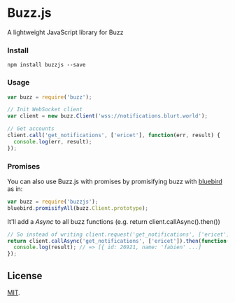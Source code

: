 # Buzz.js

A lightweight JavaScript library for Buzz

### Install
```
npm install buzzjs --save
```

### Usage
```js
var buzz = require('buzz');

// Init WebSocket client
var client = new buzz.Client('wss://notifications.blurt.world');

// Get accounts
client.call('get_notifications', ['ericet'], function(err, result) {
  console.log(err, result);
});
```

### Promises

You can also use Buzz.js with promises by promisifying buzz with
[bluebird](https://github.com/petkaantonov/bluebird) as in:

```js
var buzz = require('buzzjs');
bluebird.promisifyAll(buzz.Client.prototype);
```

It'll add a *Async* to all buzz functions (e.g. return client.callAsync().then())

```js
// So instead of writing client.request('get_notifications', ['ericet'], cb); you have to write:
return client.callAsync('get_notifications', ['ericet']).then(function(result) {
  console.log(result); // => [{ id: 26921, name: 'fabien' ...]
});
```

## License

[MIT](LICENSE).
